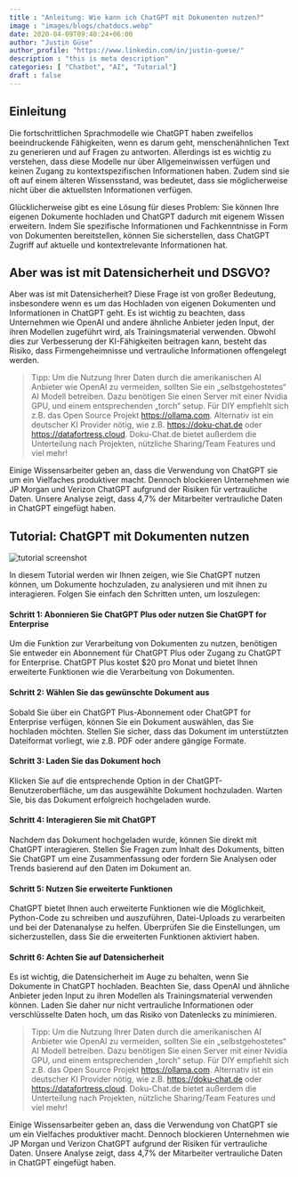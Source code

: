 ```yaml
---
title : "Anleitung: Wie kann ich ChatGPT mit Dokumenten nutzen?"
image : "images/blogs/chatdocs.webp"
date: 2020-04-09T09:40:24+06:00
author: "Justin Güse"
author_profile: "https://www.linkedin.com/in/justin-guese/"
description : "this is meta description"
categories: [ "Chatbot", "AI", "Tutorial"]
draft : false
---
```


## Einleitung 

Die fortschrittlichen Sprachmodelle wie ChatGPT haben zweifellos beeindruckende Fähigkeiten, wenn es darum geht, menschenähnlichen Text zu generieren und auf Fragen zu antworten. Allerdings ist es wichtig zu verstehen, dass diese Modelle nur über Allgemeinwissen verfügen und keinen Zugang zu kontextspezifischen Informationen haben. Zudem sind sie oft auf einem älteren Wissensstand, was bedeutet, dass sie möglicherweise nicht über die aktuellsten Informationen verfügen.

Glücklicherweise gibt es eine Lösung für dieses Problem: Sie können Ihre eigenen Dokumente hochladen und ChatGPT dadurch mit eigenem Wissen erweitern. Indem Sie spezifische Informationen und Fachkenntnisse in Form von Dokumenten bereitstellen, können Sie sicherstellen, dass ChatGPT Zugriff auf aktuelle und kontextrelevante Informationen hat.

## Aber was ist mit Datensicherheit und DSGVO?

Aber was ist mit Datensicherheit? Diese Frage ist von großer Bedeutung, insbesondere wenn es um das Hochladen von eigenen Dokumenten und Informationen in ChatGPT geht. Es ist wichtig zu beachten, dass Unternehmen wie OpenAI und andere ähnliche Anbieter jeden Input, der ihren Modellen zugeführt wird, als Trainingsmaterial verwenden. Obwohl dies zur Verbesserung der KI-Fähigkeiten beitragen kann, besteht das Risiko, dass Firmengeheimnisse und vertrauliche Informationen offengelegt werden.

> Tipp: 
Um die Nutzung Ihrer Daten durch die amerikanischen AI Anbieter wie OpenAI zu vermeiden, sollten Sie ein „selbstgehostetes“ AI Modell betreiben.
Dazu benötigen Sie einen Server mit einer Nvidia GPU, und einem entsprechenden „torch“ setup. Für DIY empfiehlt sich z.B. das Open Source Projekt https://ollama.com.
Alternativ ist ein deutscher KI Provider nötig, wie z.B. https://doku-chat.de oder https://datafortress.cloud. Doku-Chat.de bietet außerdem die Unterteilung nach Projekten, nützliche Sharing/Team Features und viel mehr!

Einige Wissensarbeiter geben an, dass die Verwendung von ChatGPT sie um ein Vielfaches produktiver macht. Dennoch blockieren Unternehmen wie JP Morgan und Verizon ChatGPT aufgrund der Risiken für vertrauliche Daten. Unsere Analyse zeigt, dass 4,7% der Mitarbeiter vertrauliche Daten in ChatGPT eingefügt haben.

## Tutorial: ChatGPT mit Dokumenten nutzen

![tutorial screenshot](/images/blogs/chatdocs.webp)

In diesem Tutorial werden wir Ihnen zeigen, wie Sie ChatGPT nutzen können, um Dokumente hochzuladen, zu analysieren und mit ihnen zu interagieren. Folgen Sie einfach den Schritten unten, um loszulegen:

#### Schritt 1: Abonnieren Sie ChatGPT Plus oder nutzen Sie ChatGPT for Enterprise

Um die Funktion zur Verarbeitung von Dokumenten zu nutzen, benötigen Sie entweder ein Abonnement für ChatGPT Plus oder Zugang zu ChatGPT for Enterprise. ChatGPT Plus kostet $20 pro Monat und bietet Ihnen erweiterte Funktionen wie die Verarbeitung von Dokumenten.

#### Schritt 2: Wählen Sie das gewünschte Dokument aus

Sobald Sie über ein ChatGPT Plus-Abonnement oder ChatGPT for Enterprise verfügen, können Sie ein Dokument auswählen, das Sie hochladen möchten. Stellen Sie sicher, dass das Dokument im unterstützten Dateiformat vorliegt, wie z.B. PDF oder andere gängige Formate.

#### Schritt 3: Laden Sie das Dokument hoch

Klicken Sie auf die entsprechende Option in der ChatGPT-Benutzeroberfläche, um das ausgewählte Dokument hochzuladen. Warten Sie, bis das Dokument erfolgreich hochgeladen wurde.

#### Schritt 4: Interagieren Sie mit ChatGPT

Nachdem das Dokument hochgeladen wurde, können Sie direkt mit ChatGPT interagieren. Stellen Sie Fragen zum Inhalt des Dokuments, bitten Sie ChatGPT um eine Zusammenfassung oder fordern Sie Analysen oder Trends basierend auf den Daten im Dokument an.

#### Schritt 5: Nutzen Sie erweiterte Funktionen

ChatGPT bietet Ihnen auch erweiterte Funktionen wie die Möglichkeit, Python-Code zu schreiben und auszuführen, Datei-Uploads zu verarbeiten und bei der Datenanalyse zu helfen. Überprüfen Sie die Einstellungen, um sicherzustellen, dass Sie die erweiterten Funktionen aktiviert haben.

#### Schritt 6: Achten Sie auf Datensicherheit

Es ist wichtig, die Datensicherheit im Auge zu behalten, wenn Sie Dokumente in ChatGPT hochladen. Beachten Sie, dass OpenAI und ähnliche Anbieter jeden Input zu ihren Modellen als Trainingsmaterial verwenden können. Laden Sie daher nur nicht vertrauliche Informationen oder verschlüsselte Daten hoch, um das Risiko von Datenlecks zu minimieren.


> Tipp: 
Um die Nutzung Ihrer Daten durch die amerikanischen AI Anbieter wie OpenAI zu vermeiden, sollten Sie ein „selbstgehostetes“ AI Modell betreiben.
Dazu benötigen Sie einen Server mit einer Nvidia GPU, und einem entsprechenden „torch“ setup. Für DIY empfiehlt sich z.B. das Open Source Projekt https://ollama.com.
Alternativ ist ein deutscher KI Provider nötig, wie z.B. https://doku-chat.de oder https://datafortress.cloud. Doku-Chat.de bietet außerdem die Unterteilung nach Projekten, nützliche Sharing/Team Features und viel mehr!

Einige Wissensarbeiter geben an, dass die Verwendung von ChatGPT sie um ein Vielfaches produktiver macht. Dennoch blockieren Unternehmen wie JP Morgan und Verizon ChatGPT aufgrund der Risiken für vertrauliche Daten. Unsere Analyse zeigt, dass 4,7% der Mitarbeiter vertrauliche Daten in ChatGPT eingefügt haben.